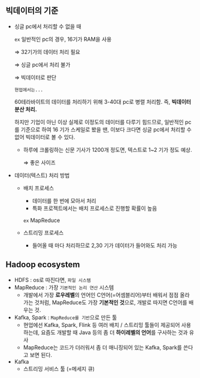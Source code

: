 ## 빅데이터의 기준    

- 싱글 pc에서 처리할 수 없을 때

    `ex` 일반적인 pc의 경우, 16기가 RAM을 사용 

    ⇒ 32기가의 데이터 처리 필요     

    ⇒ 싱글 pc에서 처리 불가 

    ⇒ 빅데이터로 판단  

    `현업에서는...` 

    60테라바이트의 데이터를 처리하기 위해 3-40대 pc로 병렬 처리함. 즉, **빅데이터 분산 처리.**  

    하지만 기업이 아닌 이상 실제로 이정도의 데이터를 다루기 힘드므로, 일반적인 pc를 기준으로 하여 16 기가 스케일로 봤을 땐, 이보다 크다면 싱글 pc에서 처리할 수 없어 빅데이터로 볼 수 있다.   

    - 하루에 크롤링하는 신문 기사가 1200개 정도면, 텍스트로 1~2 기가 정도 예상.

        ⇒ 좋은 사이즈   
            
- 데이터(텍스트) 처리 방법
    - 배치 프로세스
        - 데이터를 한 번에 모아서 처리
        - 특화 프로젝트에서는 배치 프로세스로 진행할 확률이 높음
        
        `ex` MapReduce   
        
    - 스트리밍 프로세스
        - 들어올 때 마다 처리하므로 2,30 기가 데이터가 들어와도 처리 가능
## Hadoop ecosystem    

- HDFS : os로 따진다면, `파일 시스템`
- MapReduce : 가장 `기본적인 논리 연산` 시스템
    - 개발에서 가장 **로우레벨**의 언어인 C언어(=어셈블리어)부터 배워서 점점 올라가는 것처럼, MapReduce도 가장 **기본적인 것**으로, 개발로 따지면 C언어를 배우는 것.
- Kafka, Spark : `MapReduce를 기반`으로 만든 툴
    - 현업에선 Kafka, Spark, Flink 등 여러 배치 / 스트리밍 툴들이 제공되어 사용하는데, 요즘도 개발할 때 Java 등의 좀 더 **하이레벨의 언어**를 구사하는 것과 유사
    - MapReduce는 코드가 더러워서 좀 더 매니징되어 있는 Kafka, Spark를 쓴다고 보면 된다.
- Kafka
    - 스트리밍 서비스 툴 (=메세지 큐)
